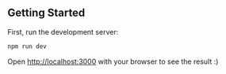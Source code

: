 
## Getting Started

First, run the development server:

```bash
npm run dev
```

Open [http://localhost:3000](http://localhost:3000) with your browser to see the result :)
